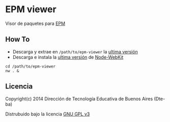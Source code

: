 # EPM viewer

Visor de paquetes para [EPM](https://github.com/Dte-ba/epm)

## How To

- Descarga y extrae en `/path/to/epm-viewer` la [ultima versión](https://github.com/Dte-ba/epm-viewer/archive/master.zip)
- Descarga e instala la [ultima versión](http://dl.node-webkit.org/v0.9.2/node-webkit-v0.9.2-win-ia32.zip) de [Node-WebKit](https://github.com/rogerwang/node-webkit)

```
cd /path/to/epm-viewer
nw . &
```

## Licencia

Copyright(c) 2014 Dirección de Tecnología Educativa de Buenos Aires (Dte-ba)

Distrubuido bajo la licencia [GNU GPL v3](http://www.gnu.org/licenses/gpl-3.0.html)
